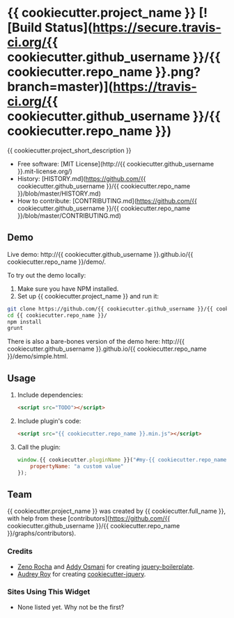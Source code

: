 # {{ cookiecutter.project_name }} [![Build Status](https://secure.travis-ci.org/{{ cookiecutter.github_username }}/{{ cookiecutter.repo_name }}.png?branch=master)](https://travis-ci.org/{{ cookiecutter.github_username }}/{{ cookiecutter.repo_name }})

{{ cookiecutter.project_short_description }}

* Free software: [MIT License](http://{{ cookiecutter.github_username }}.mit-license.org/)
* History: [HISTORY.md](https://github.com/{{ cookiecutter.github_username }}/{{ cookiecutter.repo_name }}/blob/master/HISTORY.md)
* How to contribute: [CONTRIBUTING.md](https://github.com/{{ cookiecutter.github_username }}/{{ cookiecutter.repo_name }}/blob/master/CONTRIBUTING.md)

## Demo

Live demo: http://{{ cookiecutter.github_username }}.github.io/{{ cookiecutter.repo_name }}/demo/.

To try out the demo locally:

1. Make sure you have NPM installed.
2. Set up {{ cookiecutter.project_name }} and run it:

  ```bash
  git clone https://github.com/{{ cookiecutter.github_username }}/{{ cookiecutter.repo_name }}.git
  cd {{ cookiecutter.repo_name }}/
  npm install
  grunt
  ```

There is also a bare-bones version of the demo here: http://{{ cookiecutter.github_username }}.github.io/{{ cookiecutter.repo_name }}/demo/simple.html.

## Usage

1. Include dependencies:

	```html
	<script src="TODO"></script>
	```

2. Include plugin's code:

	```html
	<script src="{{ cookiecutter.repo_name }}.min.js"></script>
	```

3. Call the plugin:

	```javascript
	window.{{ cookiecutter.pluginName }}("#my-{{ cookiecutter.repo_name }}", {
		propertyName: "a custom value"
	});
	```

## Team

{{ cookiecutter.project_name }} was created by {{ cookiecutter.full_name }}, with help from these [contributors](https://github.com/{{ cookiecutter.github_username }}/{{ cookiecutter.repo_name }}/graphs/contributors).

### Credits

* [Zeno Rocha](http://zenorocha.com) and [Addy Osmani](http://addyosmani.com) for creating [jquery-boilerplate](https://github.com/jquery-boilerplate/jquery-boilerplate).
* [Audrey Roy](http://www.audreymroy.com) for creating [cookiecutter-jquery](https://github.com/audreyr/cookiecutter-jquery).


### Sites Using This Widget

* None listed yet. Why not be the first?
